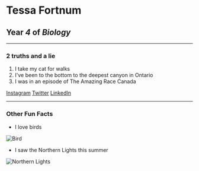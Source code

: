 # Tessa Fortnum
## Year *4* of *Biology*

---

### **2 truths and a lie**

1. I take my cat for walks
2. I've been to the bottom to the deepest canyon in Ontario
3. I was in an episode of The Amazing Race Canada

[Instagram](https://www.instagram.com/tessakathleen_/)
[Twitter](https://twitter.com/tessafortn)
[LinkedIn](www.linkedin.com/in/tfortnum)

--- 

### Other Fun Facts

- I love birds

![Bird](birdbarb3.JPG)

- I saw the Northern Lights this summer

![Northern Lights](NL.jpg)

